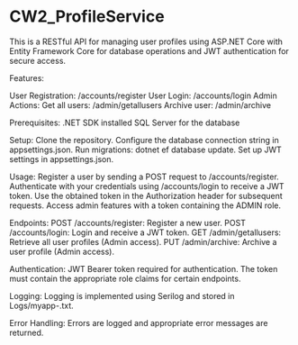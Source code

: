 # CW2_ProfileService
This is a RESTful API for managing user profiles using ASP.NET Core with Entity Framework Core for database operations and JWT authentication for secure access.

Features:

User Registration: /accounts/register
User Login: /accounts/login
Admin Actions:
Get all users: /admin/getallusers
Archive user: /admin/archive

Prerequisites:
.NET SDK installed
SQL Server for the database

Setup:
Clone the repository.
Configure the database connection string in appsettings.json.
Run migrations: dotnet ef database update.
Set up JWT settings in appsettings.json.

Usage:
Register a user by sending a POST request to /accounts/register.
Authenticate with your credentials using /accounts/login to receive a JWT token.
Use the obtained token in the Authorization header for subsequent requests.
Access admin features with a token containing the ADMIN role.

Endpoints:
POST /accounts/register: Register a new user.
POST /accounts/login: Login and receive a JWT token.
GET /admin/getallusers: Retrieve all user profiles (Admin access).
PUT /admin/archive: Archive a user profile (Admin access).

Authentication:
JWT Bearer token required for authentication.
The token must contain the appropriate role claims for certain endpoints.

Logging:
Logging is implemented using Serilog and stored in Logs/myapp-.txt.

Error Handling:
Errors are logged and appropriate error messages are returned.
